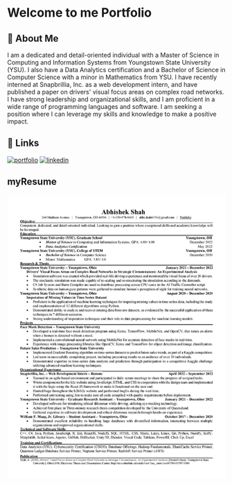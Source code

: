 # Welcome to me Portfolio



 


## 🚀 About Me
I am a dedicated and detail-oriented individual with a Master of Science in Computing and Information Systems from Youngstown State University (YSU). I also have a Data Analytics certification and a Bachelor of Science in Computer Science with a minor in Mathematics from YSU. I have recently interned at Snapbrillia, Inc. as a web development intern, and have published a paper on drivers' visual focus areas on complex road networks. I have strong leadership and organizational skills, and I am proficient in a wide range of programming languages and software. I am seeking a position where I can leverage my skills and knowledge to make a positive impact.


## 🔗 Links
[![portfolio](https://img.shields.io/badge/my_portfolio-000?style=for-the-badge&logo=ko-fi&logoColor=white)](https://ashah04-ysu.github.io/abhishekshah/)
[![linkedin](https://img.shields.io/badge/linkedin-0A66C2?style=for-the-badge&logo=linkedin&logoColor=white)](https://www.linkedin.com/in/ashah04)



## myResume

![App Screenshot](https://github.com/ashah04-ysu/abhishekShahPortfoilio/blob/main/Abhishek_Shah_Resume_Jan-page-001.jpg?raw=truehttps://github.com/ashah04-ysu/abhishekShahPortfoilio/blob/main/Abhishek_Shah_Resume_Jan-page-001.jpg?raw=true)
